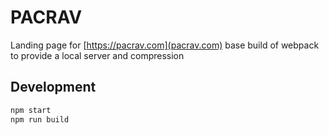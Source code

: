 # PACRAV

Landing page for [https://pacrav.com](pacrav.com) base build of webpack to provide a local server and compression

## Development

```bash
npm start
npm run build
```
